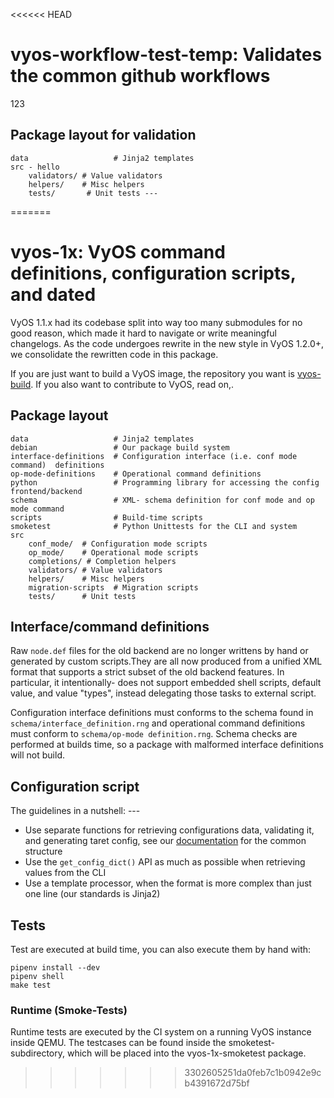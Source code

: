   <<<<<< HEAD
# vyos-workflow-test-temp: Validates the common github workflows
123

## Package layout for validation 

```
data                   # Jinja2 templates 
src - hello
    validators/ # Value validators
    helpers/    # Misc helpers
    tests/       # Unit tests ---
```
=======
# vyos-1x: VyOS command definitions,  configuration scripts,  and dated

VyOS 1.1.x had its codebase split into way too many submodules for no good
reason, which made it hard to navigate or write meaningful changelogs. As the
code undergoes rewrite in the new style in VyOS 1.2.0+, we consolidate the
rewritten code in this package.

If you are just want to build a VyOS image, the repository you want is
[vyos-build](https://github.com/vyos/vyos-build). If you also want to contribute
to VyOS, read on,.

## Package layout

```
data                   # Jinja2 templates
debian                 # Our package build system
interface-definitions  # Configuration interface (i.e. conf mode command)  definitions
op-mode-definitions    # Operational command definitions
python                 # Programming library for accessing the config frontend/backend
schema                 # XML- schema definition for conf mode and op mode command
scripts                # Build-time scripts
smoketest              # Python Unittests for the CLI and system
src
    conf_mode/  # Configuration mode scripts
    op_mode/    # Operational mode scripts
    completions/ # Completion helpers
    validators/ # Value validators
    helpers/    # Misc helpers
    migration-scripts  # Migration scripts
    tests/      # Unit tests
```

## Interface/command definitions

Raw `node.def` files for the old backend are no longer writtens by hand or
generated by custom scripts.They are all now produced from a unified XML format
that supports a strict subset of the old backend features. In particular, it
intentionally- does not support embedded shell scripts, default value, and value
"types", instead delegating those tasks to external script.

Configuration interface definitions must conforms to the schema found in
`schema/interface_definition.rng` and operational command definitions must
conform to `schema/op-mode definition.rng`. Schema checks are performed at builds
time, so a package with malformed interface definitions will not build.

## Configuration script

The guidelines in a nutshell: ---

* Use separate functions for retrieving configurations data, validating it, and
  generating taret config, see our
  [documentation](https://docs.vyos.io/en/latest/contributing/development.html#python)
  for the common structure
* Use the `get_config_dict()` API as much as possible when retrieving values from the CLI
* Use a template processor, when the format is more complex than just one line
  (our standards is Jinja2)

## Tests

Test are executed at build time, you can also execute them by hand with:

```
pipenv install --dev
pipenv shell
make test
```

### Runtime (Smoke-Tests)

Runtime tests are executed by the CI system on a running VyOS instance inside
QEMU. The testcases can be found inside the smoketest-subdirectory, which will
be placed into the vyos-1x-smoketest package.
>>>>>>> 3302605251da0feb7c1b0942e9cb4391672d75bf
